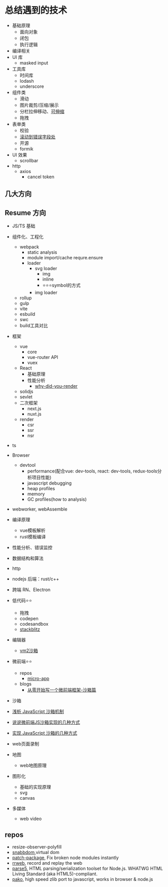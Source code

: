 # 总结遇到的技术

- 基础原理
  - 面向对象
  - 闭包
  - 执行逻辑
- 编译相关
- UI 库
  - masked input
- 工具库
  - 时间库
  - lodash
  - underscore
- 组件类
  - 滑动
  - 图片裁剪/压缩/展示
  - 分栏拉伸移动、[可伸缩](https://github.com/mauricius/vue-draggable-resizable)
  - 拖拽
- 表单类
  - 校验
  - [滚动到错误字段处](https://github.com/stipsan/scroll-into-view-if-needed)
  -  开源
    - formik
- UI 效果
  - scrollbar
- http
  - axios
    - cancel token


## 几大方向

## Resume 方向

- JS/TS 基础
- 组件化、工程化
  - webpack
    - static analysis
    - module import/cache requre.ensure
    - loader
      - svg loader
        - img
        - inline
        - ⭐⭐⭐symbol的方式
      - img loader
  - rollup
  - gulp
  - vite
  - esbuild
  - swc
  - build工具对比

- 框架
  - vue
    - core
    - vue-router API
    - vuex
  - React
    - 基础原理
    - 性能分析
      - [why-did-you-render](https://github.com/welldone-software/why-did-you-render)
  - solidjs
  - sevlet
  - 二次框架
    - next.js
    - nuxt.js
  - render
    - csr
    - ssr
    - nsr
- ts
- Browser
  - devtool
    - performance(配合vue: dev-tools, react: dev-tools, redux-tools分析项目性能)
    - javascript debugging
    - heap profiles
    - memory
    - GC profiles(how to analysis)
- webworker, webAssemble
- 编译原理
  - vue模板解析
  - rust模板编译
- 性能分析、错误监控
- 数据结构和算法
- http
- nodejs 后端：rust/c++
- 跨端 RN、Electron
- 低代码⭐⭐
  - 拖拽
  - codepen
  - codesandbox
  - [stackblitz](https://stackblitz.com/)
- 编辑器
  - [vm2沙箱](https://github.com/patriksimek/vm2)
- 微前端⭐⭐
  - repos
    - [micro-app](https://github.com/micro-zoe/micro-app)
  - blogs
    - [从零开始写一个微前端框架-沙箱篇](https://github.com/micro-zoe/micro-app/issues/17)
 - 沙箱
  - [浅析 JavaScript 沙箱机制](https://zhuanlan.zhihu.com/p/428039764)
  - [说说微前端JS沙箱实现的几种方式](https://juejin.cn/post/6981374562877308936)
  - [实现 JavaScript 沙箱的几种方式](https://learnku.com/articles/59591)
  - web页面录制
- 地图
  - web地图原理
- 图形化
  - 基础的实现原理
  - svg
  - canvas
- 多媒体
  - web video

## repos
- resize-observer-polyfill
- [snabbdom](https://github.com/snabbdom/snabbdom),virtual dom
- [patch-package](https://github.com/ds300/patch-package), Fix broken node modules instantly
- [rrweb](https://github.com/rrweb-io/rrweb), record and replay the web
- [parse5](https://github.com/inikulin/parse5), HTML parsing/serialization toolset for Node.js. WHATWG HTML Living Standard (aka HTML5)-compliant.
- [pako](https://github.com/nodeca/pako), high speed zlib port to javascript, works in browser & node.js